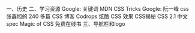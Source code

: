 一、历史
二、学习资源
    Google: 关键词 MDN
    CSS Tricks
    Google: 阮一峰 css
    张鑫旭的 240 多篇 CSS 博客
    Codrops 炫酷 CSS 效果
    CSS揭秘
    CSS 2.1 中文 spec
    Magic of CSS 免费在线书
三、导航栏和logo
